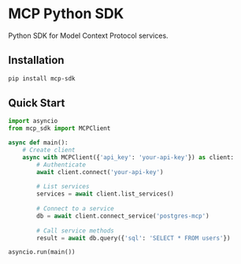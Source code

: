 # MCP Python SDK

Python SDK for Model Context Protocol services.

## Installation

```bash
pip install mcp-sdk
```

## Quick Start

```python
import asyncio
from mcp_sdk import MCPClient

async def main():
    # Create client
    async with MCPClient({'api_key': 'your-api-key'}) as client:
        # Authenticate
        await client.connect('your-api-key')
        
        # List services
        services = await client.list_services()
        
        # Connect to a service
        db = await client.connect_service('postgres-mcp')
        
        # Call service methods
        result = await db.query({'sql': 'SELECT * FROM users'})

asyncio.run(main())
```